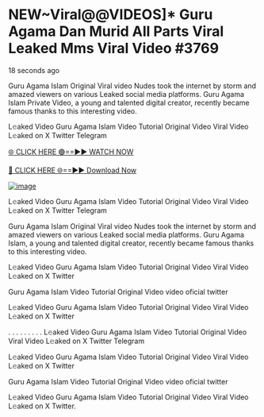# NEW~Viral@@VIDEOS]* Guru Agama Dan Murid All Parts Viral Leaked Mms Viral Video #3769
18 seconds ago

Guru Agama Islam Original Viral video Nudes took the internet by storm and amazed viewers on various Leaked social media platforms. Guru Agama Islam Private Video, a young and talented digital creator, recently became famous thanks to this interesting video.

L𝚎aked Video Guru Agama Islam Video Tutorial Original Video Viral Video L𝚎aked on X Twitter Telegram

[🌐 CLICK HERE 🟢==►► WATCH NOW](https://4k-stream-tv01.blogspot.com/2025/01/vai00.html)

[🔴 CLICK HERE 🌐==►► Download Now](https://4k-stream-tv01.blogspot.com/2025/01/vai00.html)

[![image](https://github.com/user-attachments/assets/9fb639ed-84ad-42c3-b2f2-fd144046d747)](https://4k-stream-tv01.blogspot.com/2025/01/vai00.html)


L𝚎aked Video Guru Agama Islam Video Tutorial Original Video Viral Video L𝚎aked on X Twitter Telegram

Guru Agama Islam Original Viral video Nudes took the internet by storm and amazed viewers on various Leaked social media platforms. Guru Agama Islam, a young and talented digital creator, recently became famous thanks to this interesting video.

L𝚎aked Video Guru Agama Islam Video Tutorial Original Video Viral Video L𝚎aked on X Twitter

Guru Agama Islam Video Tutorial Original Video video oficial twitter

L𝚎aked Video Guru Agama Islam Video Tutorial Original Video Viral Video L𝚎aked on X Twitter

. . . . . . . . . L𝚎aked Video Guru Agama Islam Video Tutorial Original Video Viral Video L𝚎aked on X Twitter Telegram

L𝚎aked Video Guru Agama Islam Video Tutorial Original Video Viral Video L𝚎aked on X Twitter

Guru Agama Islam Video Tutorial Original Video video oficial twitter

L𝚎aked Video Guru Agama Islam Video Tutorial Original Video Viral Video L𝚎aked on X Twitter.
